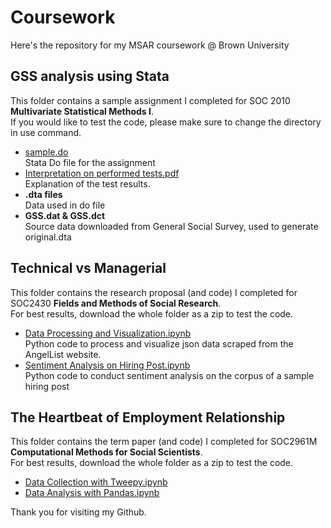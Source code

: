 # Coursework
 Here's the repository for my MSAR coursework @ Brown University
  ## GSS analysis using Stata
  This folder contains a sample assignment I completed for SOC	2010	**Multivariate Statistical Methods I**.  
  If you would like to test the code, please make sure to change the directory in use command. 
  * [sample.do](GSS%20analysis%20using%20Stata/sample.do)  
   Stata Do file for the assignment
  * [Interpretation on performed tests.pdf](GSS%20analysis%20using%20Stata/Interpretation%20on%20performed%20tests.pdf)  
   Explanation of the test results. 
  * **.dta files**  
   Data used in do file
  * **GSS.dat & GSS.dct**  
   Source data downloaded from General Social Survey, used to generate original.dta
  ## Technical vs Managerial
   This folder contains the research proposal (and code) I completed for SOC2430 **Fields and Methods of Social Research**.  
   For best results, download the whole folder as a zip to test the code.
   * [Data Processing and Visualization.ipynb](Technical%20vs%20Managerial/Data%20Processing%20and%20Visualization.ipynb)  
    Python code to process and visualize json data scraped from the AngelList website.
   * [Sentiment Analysis on Hiring Post.ipynb](Technical%20vs%20Managerial/Sentiment%20Analysis%20on%20Hiring%20Post.ipynb)  
    Python code to conduct sentiment analysis on the corpus of a sample hiring post
  ## The Heartbeat of Employment Relationship
   This folder contains the term paper (and code) I completed for SOC2961M **Computational Methods for Social Scientists**.  
   For best results, download the whole folder as a zip to test the code.
   * [Data Collection with Tweepy.ipynb](The%20Heartbeat%20of%20Employment%20Relationship/1229%20Computational%20-%20Data%20Collection%20with%20Tweepy.ipynb)
   * [Data Analysis with Pandas.ipynb](The%20Heartbeat%20of%20Employment%20Relationship/1229%20Computational%20-%20Data%20Analysis%20with%20Pandas.ipynb)  
   
   Thank you for visiting my Github. 
